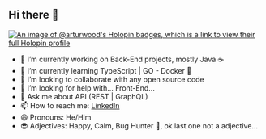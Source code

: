 ## Hi there 👋

[![An image of @arturwood's Holopin badges, which is a link to view their full Holopin profile](https://holopin.me/arturwood)](https://holopin.io/@arturwood)

- 🔭 I’m currently working on Back-End projects, mostly Java ☕
- 🌱 I’m currently learning TypeScript | GO - Docker 🐳
- 👯 I’m looking to collaborate with any open source code
- 🤔 I’m looking for help with... Front-End...
- 💬 Ask me about API (REST | GraphQL)
- 📫 How to reach me: [LinkedIn](https://br.linkedin.com/in/artur-wood)
- 😄 Pronouns: He/Him
- 😎 Adjectives: Happy, Calm, Bug Hunter 🐛, ok last one not a adjective...
